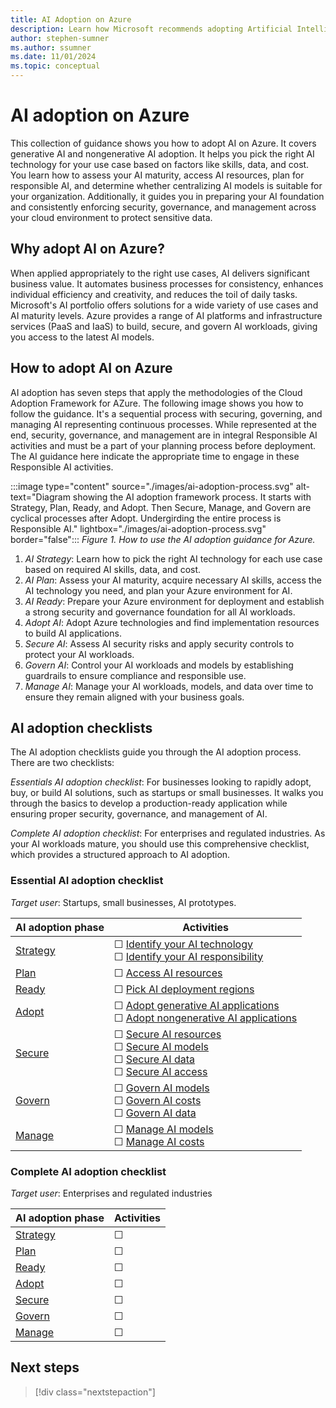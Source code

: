 ```yaml
---
title: AI Adoption on Azure
description: Learn how Microsoft recommends adopting Artificial Intelligence (AI) in your organization with the Microsoft Cloud Adoption Framework.
author: stephen-sumner
ms.author: ssumner
ms.date: 11/01/2024
ms.topic: conceptual
---
```


# AI adoption on Azure

This collection of guidance shows you how to adopt AI on Azure. It covers generative AI and nongenerative AI adoption. It helps you pick the right AI technology for your use case based on factors like skills, data, and cost. You learn how to assess your AI maturity, access AI resources, plan for responsible AI, and determine whether centralizing AI models is suitable for your organization. Additionally, it guides you in preparing your AI foundation and consistently enforcing security, governance, and management across your cloud environment to protect sensitive data.

## Why adopt AI on Azure?

When applied appropriately to the right use cases, AI delivers significant business value. It automates business processes for consistency, enhances individual efficiency and creativity, and reduces the toil of daily tasks. Microsoft's AI portfolio offers solutions for a wide variety of use cases and AI maturity levels. Azure provides a range of AI platforms and infrastructure services (PaaS and IaaS) to build, secure, and govern AI workloads, giving you access to the latest AI models.

## How to adopt AI on Azure

AI adoption has seven steps that apply the methodologies of the Cloud Adoption Framework for AZure. The following image shows you how to follow the guidance. It's a sequential process with securing, governing, and managing AI representing continuous processes. While represented at the end, security, governance, and management are in integral Responsible AI activities and must be a part of your planning process before deployment. The AI guidance here indicate the appropriate time to engage in these Responsible AI activities.

:::image type="content" source="./images/ai-adoption-process.svg" alt-text="Diagram showing the AI adoption framework process. It starts with Strategy, Plan, Ready, and Adopt. Then Secure, Manage, and Govern are cyclical processes after Adopt. Undergirding the entire process is Responsible AI." lightbox="./images/ai-adoption-process.svg" border="false":::
*Figure 1. How to use the AI adoption guidance for Azure.*

1. *AI Strategy*: Learn how to pick the right AI technology for each use case based on required AI skills, data, and cost.
1. *AI Plan*: Assess your AI maturity, acquire necessary AI skills, access the AI technology you need, and plan your Azure environment for AI.
1. *AI Ready*: Prepare your Azure environment for deployment and establish a strong security and governance foundation for all AI workloads.
1. *Adopt AI*: Adopt Azure technologies and find implementation resources to build AI applications.
1. *Secure AI*: Assess AI security risks and apply security controls to protect your AI workloads.
1. *Govern AI*: Control your AI workloads and models by establishing guardrails to ensure compliance and responsible use.
1. *Manage AI*: Manage your AI workloads, models, and data over time to ensure they remain aligned with your business goals.

## AI adoption checklists

The AI adoption checklists guide you through the AI adoption process. There are two checklists:

*Essentials AI adoption checklist*: For businesses looking to rapidly adopt, buy, or build AI solutions, such as startups or small businesses. It walks you through the basics to develop a production-ready application while ensuring proper security, governance, and management of AI.

*Complete AI adoption checklist*: For enterprises and regulated industries. As your AI workloads mature, you should use this comprehensive checklist, which provides a structured approach to AI adoption.

### Essential AI adoption checklist

*Target user*: Startups, small businesses, AI prototypes.

| AI adoption phase | Activities |
|---|---|
| [Strategy](./strategy.md) | &#9744; [Identify your AI technology]() <br> &#9744; [Identify your AI responsibility]() |
| [Plan](./plan.md) | &#9744; [Access AI resources]() |
| [Ready](./ready.md) | &#9744;  [Pick AI deployment regions]() |
| [Adopt](./adopt-pass.md) | &#9744; [Adopt generative AI applications]() <br> &#9744; [Adopt nongenerative AI applications]() |
| [Secure](./secure.md) | &#9744; [Secure AI resources]() <br> &#9744; [Secure AI models]() <br> &#9744; [Secure AI data]() <br> &#9744; [Secure AI access]() |
| [Govern](./govern.md) | &#9744; [Govern AI models]() <br> &#9744; [Govern AI costs]() <br> &#9744; [Govern AI data]() |
| [Manage](./manage.md) | &#9744; [Manage AI models]() <br> &#9744; [Manage AI costs]() |

### Complete AI adoption checklist

*Target user*: Enterprises and regulated industries

| AI adoption phase | Activities |
|---|---|
| [Strategy](./strategy.md) | &#9744; |
| [Plan](./plan.md) | &#9744; |
| [Ready](./ready.md) | &#9744;  |
| [Adopt](./adopt-pass.md) | &#9744;
| [Secure](./secure.md) | &#9744;  |
| [Govern](./govern.md) | &#9744; |
| [Manage](./manage.md) | &#9744; |

## Next steps

> [!div class="nextstepaction"]
> [](strategy.md)
